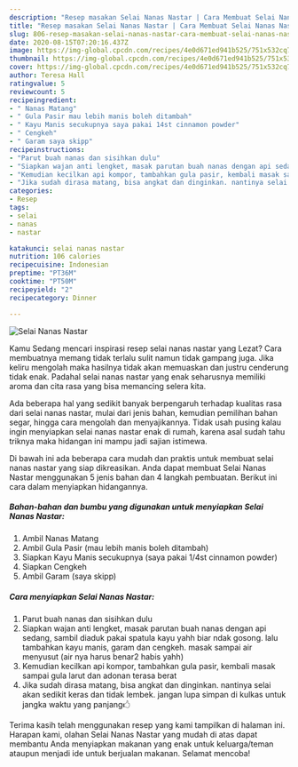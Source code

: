 ```yaml
---
description: "Resep masakan Selai Nanas Nastar | Cara Membuat Selai Nanas Nastar Yang Enak Banget"
title: "Resep masakan Selai Nanas Nastar | Cara Membuat Selai Nanas Nastar Yang Enak Banget"
slug: 806-resep-masakan-selai-nanas-nastar-cara-membuat-selai-nanas-nastar-yang-enak-banget
date: 2020-08-15T07:20:16.437Z
image: https://img-global.cpcdn.com/recipes/4e0d671ed941b525/751x532cq70/selai-nanas-nastar-foto-resep-utama.jpg
thumbnail: https://img-global.cpcdn.com/recipes/4e0d671ed941b525/751x532cq70/selai-nanas-nastar-foto-resep-utama.jpg
cover: https://img-global.cpcdn.com/recipes/4e0d671ed941b525/751x532cq70/selai-nanas-nastar-foto-resep-utama.jpg
author: Teresa Hall
ratingvalue: 5
reviewcount: 5
recipeingredient:
- " Nanas Matang"
- " Gula Pasir mau lebih manis boleh ditambah"
- " Kayu Manis secukupnya saya pakai 14st cinnamon powder"
- " Cengkeh"
- " Garam saya skipp"
recipeinstructions:
- "Parut buah nanas dan sisihkan dulu"
- "Siapkan wajan anti lengket, masak parutan buah nanas dengan api sedang, sambil diaduk pakai spatula kayu yahh biar ndak gosong. lalu tambahkan kayu manis, garam dan cengkeh. masak sampai air menyusut (air nya harus benar2 habis yahh)"
- "Kemudian kecilkan api kompor, tambahkan gula pasir, kembali masak sampai gula larut dan adonan terasa berat"
- "Jika sudah dirasa matang, bisa angkat dan dinginkan. nantinya selai akan sedikit keras dan tidak lembek. jangan lupa simpan di kulkas untuk jangka waktu yang panjang🖒"
categories:
- Resep
tags:
- selai
- nanas
- nastar

katakunci: selai nanas nastar 
nutrition: 106 calories
recipecuisine: Indonesian
preptime: "PT36M"
cooktime: "PT50M"
recipeyield: "2"
recipecategory: Dinner

---
```



![Selai Nanas Nastar](https://img-global.cpcdn.com/recipes/4e0d671ed941b525/751x532cq70/selai-nanas-nastar-foto-resep-utama.jpg)

Kamu Sedang mencari inspirasi resep selai nanas nastar yang Lezat? Cara membuatnya memang tidak terlalu sulit namun tidak gampang juga. Jika keliru mengolah maka hasilnya tidak akan memuaskan dan justru cenderung tidak enak. Padahal selai nanas nastar yang enak seharusnya memiliki aroma dan cita rasa yang bisa memancing selera kita.

Ada beberapa hal yang sedikit banyak berpengaruh terhadap kualitas rasa dari selai nanas nastar, mulai dari jenis bahan, kemudian pemilihan bahan segar, hingga cara mengolah dan menyajikannya. Tidak usah pusing kalau ingin menyiapkan selai nanas nastar enak di rumah, karena asal sudah tahu triknya maka hidangan ini mampu jadi sajian istimewa.




Di bawah ini ada beberapa cara mudah dan praktis untuk membuat selai nanas nastar yang siap dikreasikan. Anda dapat membuat Selai Nanas Nastar menggunakan 5 jenis bahan dan 4 langkah pembuatan. Berikut ini cara dalam menyiapkan hidangannya.

<!--inarticleads1-->

##### Bahan-bahan dan bumbu yang digunakan untuk menyiapkan Selai Nanas Nastar:

1. Ambil  Nanas Matang
1. Ambil  Gula Pasir (mau lebih manis boleh ditambah)
1. Siapkan  Kayu Manis secukupnya (saya pakai 1/4st cinnamon powder)
1. Siapkan  Cengkeh
1. Ambil  Garam (saya skipp)




<!--inarticleads2-->

##### Cara menyiapkan Selai Nanas Nastar:

1. Parut buah nanas dan sisihkan dulu
1. Siapkan wajan anti lengket, masak parutan buah nanas dengan api sedang, sambil diaduk pakai spatula kayu yahh biar ndak gosong. lalu tambahkan kayu manis, garam dan cengkeh. masak sampai air menyusut (air nya harus benar2 habis yahh)
1. Kemudian kecilkan api kompor, tambahkan gula pasir, kembali masak sampai gula larut dan adonan terasa berat
1. Jika sudah dirasa matang, bisa angkat dan dinginkan. nantinya selai akan sedikit keras dan tidak lembek. jangan lupa simpan di kulkas untuk jangka waktu yang panjang🖒




Terima kasih telah menggunakan resep yang kami tampilkan di halaman ini. Harapan kami, olahan Selai Nanas Nastar yang mudah di atas dapat membantu Anda menyiapkan makanan yang enak untuk keluarga/teman ataupun menjadi ide untuk berjualan makanan. Selamat mencoba!
